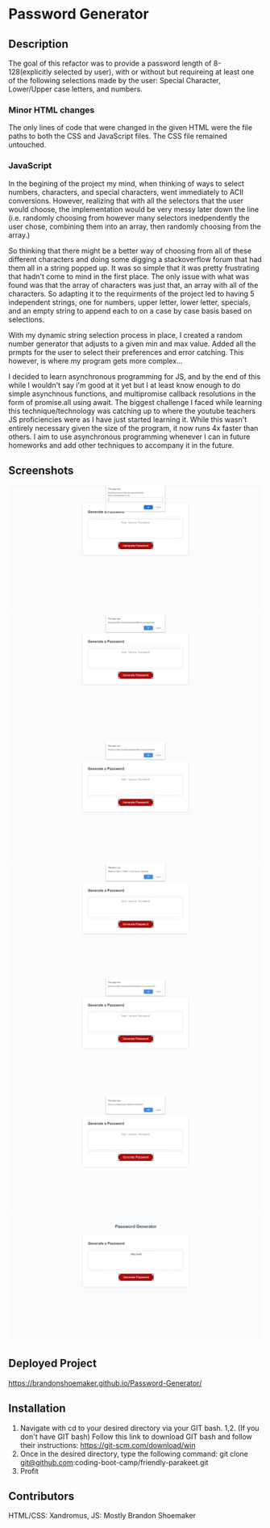 # Password Generator

## Description

The goal of this refactor was to provide a password length of 8-128(explicitly selected by user), with or without but requireing at least one of the following selections made by the user: Special Character, Lower/Upper case letters, and numbers.

### Minor HTML changes

The only lines of code that were changed in the given HTML were the file paths to both the CSS and JavaScript files. The CSS file remained untouched.

### JavaScript

In the begining of the project my mind, when thinking of ways to select numbers, characters, and special characters, went immediately to ACII conversions. However, realizing that with all the selectors that the user would choose, the implementation would be very messy later down the line (i.e. randomly choosing from however many selectors inedpendently the user chose, combining them into an array, then randomly choosing from the array.)

So thinking that there might be a better way of choosing from all of these different characters and doing some digging a stackoverflow forum that had them all in a string popped up. It was so simple that it was pretty frustrating that hadn't come to mind in the first place. The only issue with what was found was that the array of characters was just that, an array with all of the characters. So adapting it to the requirments of the project led to having 5 independent strings, one for numbers, upper letter, lower letter, specials, and an empty string to append each to on a case by case basis based on selections.

With my dynamic string selection process in place, I created a random number generator that adjusts to a given min and max value. Added all the prmpts for the user to select their preferences and error catching. This however, is where my program gets more complex...

I decided to learn asynchronous programming for JS, and by the end of this while I wouldn't say i'm good at it yet but I at least know enough to do simple asynchnous functions, and multipromise callback resolutions in the form of promise.all using await. The biggest challenge I faced while learning this technique/technology was catching up to where the youtube teachers JS proficiencies were as I have just started learning it. While this wasn't entirely necessary given the size of the program, it now runs 4x faster than others. I aim to use asynchronous programming whenever I can in future homeworks and add other techniques to accompany it in the future.

## Screenshots

![Button click](./assets/screenshots/Capture.JPG)
![Lower case](./assets/screenshots/Capture2.JPG)
![Upper case](./assets/screenshots/Capture3.JPG)
![Numbers](./assets/screenshots/Capture4.JPG)
![Specials](./assets/screenshots/Capture5.JPG)
![Confirmation](./assets/screenshots/Capture6.JPG)
![Password](./assets/screenshots/Capture7.JPG)

## Deployed Project

https://brandonshoemaker.github.io/Password-Generator/

## Installation

1. Navigate with cd to your desired directory via your GIT bash. 
1,2. (If you don't have GIT bash) Follow this link to download GIT bash and follow their instructions: https://git-scm.com/download/win
2. Once in the desired directory, type the following command: git clone git@github.com:coding-boot-camp/friendly-parakeet.git
3. Profit

## Contributors

HTML/CSS: Xandromus, JS: Mostly Brandon Shoemaker